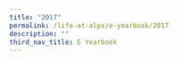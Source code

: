 ```yaml
---
title: "2017"
permalink: /life-at-alps/e-yearbook/2017
description: ""
third_nav_title: E Yearbook
---
```

